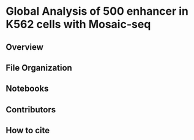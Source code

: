 # Global Analysis of 500 enhancer in K562 cells with Mosaic-seq

## Overview

## File Organization

## Notebooks

## Contributors

## How to cite
